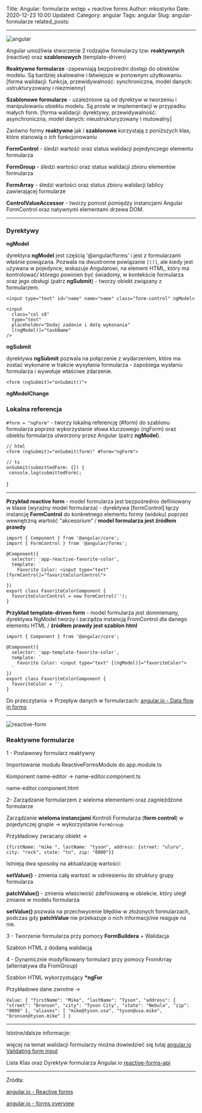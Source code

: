 Title: Angular: formularze wstęp + reactive forms
Author: mkostyrko
Date: 2020-12-23 10:00
Updated:
Category: angular
Tags: angular
Slug: angular-formularze
related_posts:

---

![angular](https://encrypted-tbn0.gstatic.com/images?q=tbn:ANd9GcTHghCEZH5gPt3yGwrsP2c5hHAFfEHgysQdxQ&usqp=CAU)

Angular umożliwia stworzenie 2 rodzajów formularzy tzw. **reaktywnych** (reactive) oraz **szablonowych** (template-driven)

**Reaktywne formularze** -zapewniają bezpośredni dostęp do obiektów modelu. Są bardziej skalowalne i łatwiejsze w ponownym użytkowaniu. [forma walidacji: funkcja, przewidywalność: synchroniczna, model danych: ustrukturyzowany i niezmienny]

**Szablonowe formularze** - uzależnione są od dyrektyw w tworzeniu i manipulowaniu obiektu modelu. Są proste w implementacji w przypadku małych form. [forma walidacji: dyrektywy, przewidywalność: asynchroniczna, model danych: nieustrukturyzowany i mutowalny]

Zarówno formy **reaktywne** jak i **szablonowe** korzystają z poniższych klas, które stanowią o ich funkcjonowaniu

**FormControl** - śledzi wartość oraz status walidacji pojedynczego elementu formularza

**FormGroup** - śledzi wartości oraz status walidacji zbioru elementów formularza

**FormArray** - śledzi wartości oraz status zbioru walidacji tablicy zawierającej formularze

**ControlValueAccessor** - tworzy pomost pomiędzy instancjami Angular FormControl oraz natywnymi elementami drzewa DOM.

---

### Dyrektywy

**ngModel**

dyrektyra **ngModel** jest częścią '@angular/forms' i jest z formularzami właśnie powiązana. Pozwala na dwustronne powiązanie `[()]`, ale kiedy jest używana w pojedynce, wskazuje Angularowi, na element HTML, który ma kontrolować/ którego powinien być świadomy, w kontekście formularza oraz jego obsługi (patrz **ngSubmit**) - tworzy obiekt związany z formularzem.


    <input type="text" id="name" name="name" class="form-control" ngModel>

    <input
      class="col s8"
      type="text"
      placeholder="Dodaj zadanie i datę wykonania"
      [(ngModel)]="taskName"
    />


**ngSubmit**

dyrektywa **ngSubmit** pozwala na połączenie z wydarzeniem, które ma zostać wykonane w trakcie wysyłania formularza - zapobiega wysłaniu formularza i wywołuje właściwe zdarzenie.

    <form (ngSubmit)="onSubmit()">


**ngModelChange**


### Lokalna referencja

`#form = "ngForm"` - tworzy lokalną referencję (#form) do szablonu formularza poprzez wykorzystanie słowa kluczowego (ngForm) oraz obiektu formularza utworzony przez Angular (patrz **ngModel**).

    // html
    <form (ngSubmit)="onSubmit(form)" #form="ngForm">

    // ts
    onSubmit(submittedForm: {}) {
     console.log(submittedForm);
   } 


---

**Przykład reactive form** - model formularza jest bezpośrednio definiowany w klasie (wyraźny model formularza) - dyrektywa [formControl] łączy instancję **FormControl**
do konkretnego elementu formy (widoku) poprzez wewnętrzną wartość "akcesorium" / **model formularza jest źródłem prawdy**

    import { Component } from '@angular/core';
    import { FormControl } from '@angular/forms';

    @Component({
      selector: 'app-reactive-favorite-color',
      template: `
        Favorite Color: <input type="text" [formControl]="favoriteColorControl">
      `
    })
    export class FavoriteColorComponent {
      favoriteColorControl = new FormControl('');
    }

**Przykład template-driven form** - model formularza jest domniemany, dyrektywa NgModel tworzy i zarządza instancją FromControl dla danego elementu HTML / **źródłem prawdy jest szablon html**

    import { Component } from '@angular/core';

    @Component({
      selector: 'app-template-favorite-color',
      template: `
        Favorite Color: <input type="text" [(ngModel)]="favoriteColor">
      `
    })
    export class FavoriteColorComponent {
      favoriteColor = '';
    }

Do przeczytania -> Przepływ danych w formularzach: [angular.io - Data flow in forms](https://angular.io/guide/forms-overview#data-flow-in-forms)

---

![reactive-form](https://encrypted-tbn0.gstatic.com/images?q=tbn:ANd9GcRSZShqRsNi1Z6zK-hmfGRqgEW9lU1D8y5qgA&usqp=CAU)

### Reaktywne formularze

1 - Postawowy formularz reaktywny

Importowanie modułu ReactiveFormsModule do app.module.ts

<script src="http://gist-it.appspot.com/github/kostyrko/JS-sandbox/blob/master/7_Angular/angular-reactive-forms-example/src/app/app.module.ts"></script>

Komponent name-editor -> name-editor.component.ts

<script src="http://gist-it.appspot.com/github/kostyrko/JS-sandbox/blob/master/7_Angular/angular-reactive-forms-example/src/app/name-editor/name-editor.component.ts
"></script>

name-editor.component.html

<script src="http://gist-it.appspot.com/github/kostyrko/JS-sandbox/blob/master/7_Angular/angular-reactive-forms-example/src/app/name-editor/name-editor.component.html"></script>

2- Zarządzanie formularzem z wieloma elementami oraz zagnieżdżone formularze

Zarządzanie **wieloma instancjami** Kontroli Formularza (**form control**) w pojedynczej grupie -> wykorzystanie `FormGroup`

<script src="http://gist-it.appspot.com/github/kostyrko/JS-sandbox/blob/master/7_Angular/angular-reactive-forms-example/src/app/profile-editor/profile-editor.component.ts"></script>

<script src="http://gist-it.appspot.com/github/kostyrko/kostyrko/JS-sandbox/blob/master/7_Angular/angular-reactive-forms-example/src/app/profile-editor/profile-editor.component.html"></script>

Przykładowy zwracany obiekt ->

    {firstName: "mike ", lastName: "tyson", address: {street: "uluru", city: "rock", state: "tn", zip: "0000"}}

Istnieją dwa sposoby na aktualizację wartości:

**setValue()** - zmienia całą wartość w odniesieniu do struktury grupy formularza

**patchValue()** - zmienia właściwość zdefiniowaną w obiekcie, który uległ zmianie w modelu formularza

**setValue()** pozwala na przechwycenie błędów w złożonych formularzach, podczas gdy **patchValue** nie przekazuje o nich informacji/nie reaguje na nie.

3 - Tworzenie formularza przy pomocy **FormBuildera** + Walidacja

<script src="http://gist-it.appspot.com/github/kostyrko/JS-sandbox/blob/master/7_Angular/angular-reactive-forms-example/src/app/profile-editor-form-builder/profile-editor-form-builder.component.ts"></script>

Szablon HTML z dodaną walidacją

<script src="http://gist-it.appspot.com/github/kostyrko/kostyrko/JS-sandbox/blob/master/7_Angular/angular-reactive-forms-example/src/app/profile-editor-form-builder/profile-editor-form-builder.component.html"></script>

4 - Dynamicznie modyfikowany formularz przy pomocy FromArray (alternatywa dla FromGroup)

<script src="http://gist-it.appspot.com/github/kostyrko/JS-sandbox/blob/master/7_Angular/angular-reactive-forms-example/src/app/profile-editor-dynamic-form/profile-editor-dynamic-form.component.ts"></script>

Szablon HTML wykorzystujący **\*ngFor**

<script src="http://gist-it.appspot.com/github/kostyrko/kostyrko/JS-sandbox/blob/master/7_Angular/angular-reactive-forms-example/src/app/profile-editor-dynamic-form/profile-editor-dynamic-form.component.html"></script>

Przykładowe dane zwrotne ->

    Value: { "firstName": "Mike", "lastName": "Tyson", "address": { "street": "Bronson", "city": "Tyson City", "state": "Nebula", "zip": "0000" }, "aliases": [ "mike@tyson.usa", "tyson@usa.mike", "bronson@tyson.mike" ] }

---

Istotne/dalsze informacje:

więcej na temat walidacji formularzy można dowiedzieć się tutaj [angular.io Validating form input](https://angular.io/guide/form-validation)

Lista Klas oraz Dyrektyw formularza Angular.io [reactive-forms-api](https://angular.io/guide/reactive-forms#reactive-forms-api-summary)

---

Źródła:

[angular.io - Reactive forms](https://angular.io/guide/reactive-forms)

[angular.io - forms overview](https://angular.io/guide/forms-overview)
